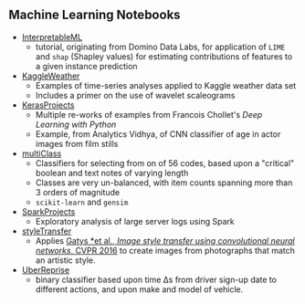 ## Machine Learning Notebooks

* [InterpretableML](#InterpretableML/README.md)
  * tutorial, originating from Domino Data Labs, for application of `LIME` and `shap` (Shapley values) for estimating contributions of features to a given instance prediction
* [KaggleWeather](#KaggleWeather/README.md)
  * Examples of time-series analyses applied to Kaggle weather data set
  * Includes a primer on the use of wavelet scaleograms
* [KerasProjects](#KerasProjects/README.md)
  * Multiple re-works of examples from Francois Chollet's *Deep Learning with Python*
  * Example, from Analytics Vidhya, of CNN classifier of age in actor images from film stills
* [multiClass](#multiClass/README.md)
  * Classifiers for selecting from on of 56 codes, based upon a "critical" boolean and text notes of varying length
  * Classes are very un-balanced, with item counts spanning more than 3 orders of magnitude
  * `scikit-learn` and `gensim`
* [SparkProjects](#SparkProjects/README.md)
  * Exploratory analysis of large server logs using Spark
* [styleTransfer](#styleTransfer/README.md)
  * Applies [Gatys *et al., *Image style transfer using convolutional neural networks*, CVPR 2016](http://openaccess.thecvf.com/content_cvpr_2016/html/Gatys_Image_Style_Transfer_CVPR_2016_paper.html) to create images from photographs that match an artistic style.
* [UberReprise](#UberReprise/README.md)
  * binary classifier based upon time &Delta;s from driver sign-up date to different actions, and upon make and model of vehicle.
